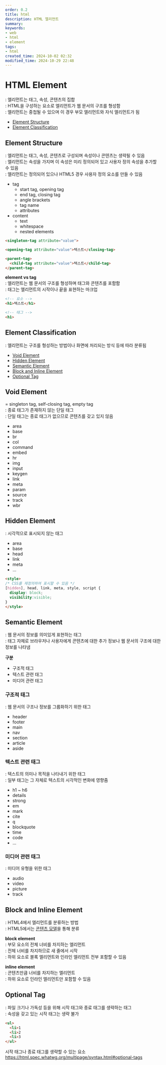 ```yaml
---
order: 0.2
title: html
description: HTML 엘리먼트
summary:
keywords:
- web
- html
- element
tags:
- html
created_time: 2024-10-02 02:32
modified_time: 2024-10-29 22:48
---
```


# HTML Element
: 엘리먼트는 태그, 속성, 콘텐츠의 집합  
: HTML을 구성하는 요소로 엘리먼트가 웹 문서의 구조를 형성함  
: 엘리먼트는 중첩될 수 있으며 이 경우 부모 엘리먼트와 자식 엘리먼트가 됨  

- [Element Structure](#element-structure)
- [Element Classification](#element-classification)



## Element Structure   
: 엘리먼트는 태그, 속성, 콘텐츠로 구성되며 속성이나 콘텐츠는 생략될 수 있음  
: 엘리먼트는 속성을 가지며 이 속성은 미리 정의되어 있고 사용자 정의 속성을 추가할 수 있음  
: 엘리먼트는 정의되어 있으나 HTML5 경우 사용자 정의 요소를 만들 수 있음  

- tag
  - start tag, opening tag
  - end tag, closing tag
  - angle brackets
  - tag name
  - attributes 
- content
  - text 
  - whitespace 
  - nested elements 


```html
<singleton-tag attribute="value">

<opening-tag attribute="value">텍스트</closing-tag>

<parent-tag>
  <child-tag attribute="value">텍스트</child-tag>
</parent-tag>
```


**element vs tag**  
: 엘리먼트는 웹 문서의 구조를 형성하며 태그와 콘텐츠를 포함함  
: 태그는 엘리먼트의 시작이나 끝을 표현하는 마크업  

```html
<!-- 요소 -->
<h1>텍스트</h1>

<!-- 태그 -->
<h1>
```



## Element Classification
: 엘리먼트는 구조를 형성하는 방법이나 화면에 처리되는 방식 등에 따라 분류됨

- [Void Element](#void-element)
- [Hidden Element](#hidden-element)
- [Semantic Element](#semantic-element)
- [Block and Inline Element](#block-and-inline-element)
- [Optional Tag](#optional-tag)



## Void Element
= singleton tag, self-closing tag, empty tag  
: 종료 태그가 존재하지 않는 단일 태그  
: 단일 태그는 종료 태그가 없으므로 콘텐츠를 갖고 있지 않음  

- area
- base
- br
- col
- command
- embed
- hr
- img
- input
- keygen
- link
- meta
- param
- source
- track
- wbr



## Hidden Element
: 시각적으로 표시되지 않는 태그

- area
- base
- head
- link
- meta
- ...


```html
<style>
/* CSS를 재정의하여 표시할 수 있음 */
[hidden], head, link, meta, style, script {
  display: block;
  visibility:visible;
}
</style>
```



## Semantic Element
: 웹 문서의 정보를 의미있게 표현하는 태그  
: 태그 자체로 브라우저나 사용자에게 콘텐츠에 대한 추가 정보나 웹 문서의 구조에 대한 정보를 나타냄

**구분**    
- 구조적 태그
- 텍스트 관련 태그
- 미디어 관련 태그


### 구조적 태그
: 웹 문서의 구조나 정보를 그룹화하기 위한 태그

- header
- footer
- main
- nav
- section
- article
- aside


### 텍스트 관련 태그
: 텍스트의 의미나 목적을 나타내기 위한 태그  
: 일부 태그는 그 자체로 텍스트의 시각적인 변화에 영향줌

- h1 ~ h6
- details
- strong
- em
- mark
- cite
- q
- blockquote
- time
- code
- ...


### 미디어 관련 태그
: 미디어 유형을 위한 태그  

- audio
- video
- picture
- track



## Block and Inline Element
: HTML4에서 엘리먼트를 분류하는 방법  
: HTML5에서는 [콘텐츠 모델](./html-content-model.md)을 통해 분류  

**block element**  
: 부모 요소의 전체 너비를 차지하는 엘리먼트  
: 전체 너비를 차지하므로 새 줄에서 시작  
: 하위 요소로 블록 엘리먼트와 인라인 엘리먼트 전부 포함할 수 있음  

**inline element**  
: 콘텐츠만큼 너비를 차지하는 엘리먼트  
: 하위 요소로 인라인 엘리먼트만 포함할 수 있음  



## Optional Tag
: 파일 크기나 가독성 등을 위해 시작 태그와 종료 태그를 생략하는 태그  
: 속성을 갖고 있는 시작 태그는 생략 불가  

```html
<ul>
  <li>1
  <li>2
  <li>3
</ul>
```


시작 태그나 종료 태그를 생략할 수 있는 요소
https://html.spec.whatwg.org/multipage/syntax.html#optional-tags